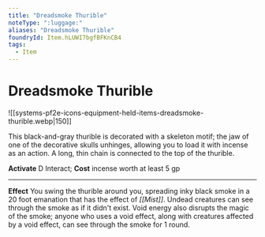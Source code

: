 ```yaml
---
title: "Dreadsmoke Thurible"
noteType: ":luggage:"
aliases: "Dreadsmoke Thurible"
foundryId: Item.hLUWI7bgfBFKnCB4
tags:
  - Item
---
```


# Dreadsmoke Thurible
![[systems-pf2e-icons-equipment-held-items-dreadsmoke-thurible.webp|150]]

This black-and-gray thurible is decorated with a skeleton motif; the jaw of one of the decorative skulls unhinges, allowing you to load it with incense as an action. A long, thin chain is connected to the top of the thurible.

**Activate** D Interact; **Cost** incense worth at least 5 gp

* * *

**Effect** You swing the thurible around you, spreading inky black smoke in a 20 foot emanation that has the effect of _[[Mist]]_. Undead creatures can see through the smoke as if it didn't exist. Void energy also disrupts the magic of the smoke; anyone who uses a void effect, along with creatures affected by a void effect, can see through the smoke for 1 round.
